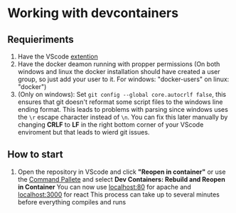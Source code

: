 # Working with devcontainers
## Requieriments
  1. Have the VScode [extention](https://marketplace.visualstudio.com/items?itemName=ms-vscode-remote.remote-containers)
  2. Have the docker deamon running with propper permissions (On both windows and linux the docker installation should have created a user group, so just add your user to it. For windows: "docker-users" on linux: "docker")
  3. (Only on windows): Set `git config --global core.autocrlf false`, this ensures that git doesn't reformat some script files to the windows line ending format. This leads to problems with parsing since windows uses the `\r` escape character instead of `\n`. You can fix this later manually by changing **CRLF** to **LF** in the right bottom corner of your VScode enviroment but that leads to wierd git issues.
## How to start
  1. Open the repository in VScode and click **"Reopen in container"** or use the [Command Pallete](https://code.visualstudio.com/docs/getstarted/userinterface#_command-palette) and select **Dev Containers: Rebuild and Reopen in Container**
You can now use [localhost:80](http://localhost:80) for apache and [localhost:3000](http://localhost:3000) for react
This process can take up to several minutes before everything compiles and runs
